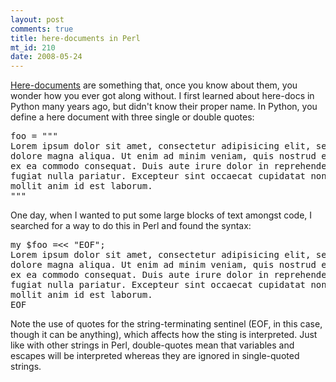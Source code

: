 ```yaml
--- 
layout: post
comments: true
title: here-documents in Perl
mt_id: 210
date: 2008-05-24
---
```

[Here-documents](http://en.wikipedia.org/wiki/Here_document) are something that, once you know about them, you wonder how you ever got along without.  I first learned about here-docs in Python many years ago, but didn't know their proper name.  In Python, you define a here document with three single or double quotes:

<pre class="brush: python;">foo = """
Lorem ipsum dolor sit amet, consectetur adipisicing elit, sed do eiusmod tempor incididunt ut labore et
dolore magna aliqua. Ut enim ad minim veniam, quis nostrud exercitation ullamco laboris nisi ut aliquip 
ex ea commodo consequat. Duis aute irure dolor in reprehenderit in voluptate velit esse cillum dolore eu 
fugiat nulla pariatur. Excepteur sint occaecat cupidatat non proident, sunt in culpa qui officia deserunt 
mollit anim id est laborum.
"""</pre>

One day, when I wanted to put some large blocks of text amongst code, I searched for a way to do this in Perl and found the syntax:
<pre class="brush: perl;">my $foo =<< "EOF";
Lorem ipsum dolor sit amet, consectetur adipisicing elit, sed do eiusmod tempor incididunt ut labore et 
dolore magna aliqua. Ut enim ad minim veniam, quis nostrud exercitation ullamco laboris nisi ut aliquip 
ex ea commodo consequat. Duis aute irure dolor in reprehenderit in voluptate velit esse cillum dolore eu 
fugiat nulla pariatur. Excepteur sint occaecat cupidatat non proident, sunt in culpa qui officia deserunt 
mollit anim id est laborum.
EOF</pre>
Note the use of quotes for the string-terminating sentinel (EOF, in this case, though it can be anything), which affects how the sting is interpreted.  Just like with other strings in Perl, double-quotes mean that variables and escapes will be interpreted whereas they are ignored in single-quoted strings.
